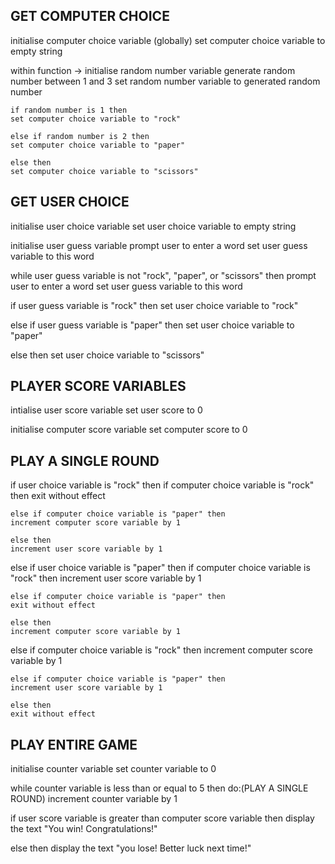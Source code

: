 ## GET COMPUTER CHOICE

initialise computer choice variable (globally)
set computer choice variable to empty string

within function -> 
    initialise random number variable
    generate random number between 1 and 3
    set random number variable to generated random number

    if random number is 1 then
    set computer choice variable to "rock"

    else if random number is 2 then
    set computer choice variable to "paper"

    else then
    set computer choice variable to "scissors"

## GET USER CHOICE

initialise user choice variable
set user choice variable to empty string

initialise user guess variable
prompt user to enter a word
set user guess variable to this word

while user guess variable is not "rock", "paper", or "scissors" then
prompt user to enter a word
set user guess variable to this word

if user guess variable is "rock" then
set user choice variable to "rock"

else if user guess variable is "paper" then
set user choice variable to "paper"

else then
set user choice variable to "scissors"


## PLAYER SCORE VARIABLES

intialise user score variable
set user score to 0

initialise computer score variable 
set computer score to 0

## PLAY A SINGLE ROUND 

if user choice variable is "rock" then
    if computer choice variable is "rock" then 
    exit without effect

    else if computer choice variable is "paper" then
    increment computer score variable by 1 

    else then
    increment user score variable by 1

else if user choice variable is "paper" then 
    if computer choice variable is "rock" then 
    increment user score variable by 1

    else if computer choice variable is "paper" then
    exit without effect

    else then
    increment computer score variable by 1

else
    if computer choice variable is "rock" then 
    increment computer score variable by 1

    else if computer choice variable is "paper" then
    increment user score variable by 1 

    else then
    exit without effect

## PLAY ENTIRE GAME

initialise counter variable
set counter variable to 0

while counter variable is less than or equal to 5 then
do:(PLAY A SINGLE ROUND)
increment counter variable by 1

if user score variable is greater than computer score variable then
display the text "You win! Congratulations!"

else then
display the text "you lose! Better luck next time!"

